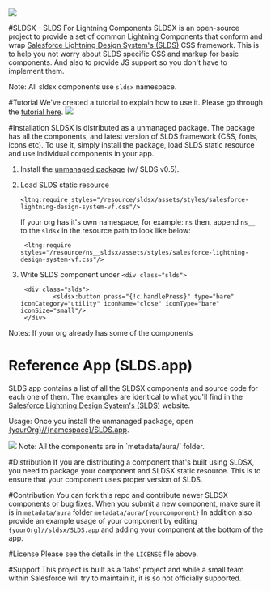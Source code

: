 <image src="https://login.salesforce.com/img/logo190.png"/>


#SLDSX - SLDS For Lightning Components
SLDSX is an open-source project to provide a set of common Lightning Components that conform and wrap [Salesforce Lightning Design System's (SLDS)](http://getslds.com) CSS framework. This is to help you not worry about SLDS specific CSS and markup for basic components. And also to provide JS support so you don't have to implement them.

Note: All sldsx components use `sldsx` namespace.

#Tutorial
We've created a tutorial to explain how to use it. Please go through the <a href="https://github.com/ForceDotComLabs/sldsx/blob/master/tutorial/tutorial.md" target="_blank">tutorial here</a>.
<image src="https://raw.githubusercontent.com/ForceDotComLabs/sldsx/master/slds-app-small.png?token=AAmOoZ0b2T0P3lRWXQEVQsxziDcEHqiLks5Vy5kkwA%3D%3D"/>

#Installation
SLDSX is distributed as a unmanaged package. The package has all the components, and latest version of SLDS framework (CSS, fonts, icons etc). To use it, simply install the package, load SLDS static resource and use individual components in your app.

1. Install the [unmanaged package](https://login.salesforce.com/packaging/installPackage.apexp?p0=04tB00000001VLe) (w/ SLDS v0.5). 
2. Load SLDS static resource

	```    
	<ltng:require styles="/resource/sldsx/assets/styles/salesforce-lightning-design-system-vf.css"/>

	```
	If your org has it's own namespace, for example: `ns` then, append `ns__` to the `sldsx` in the resource path to look like below:

	```    
	 <ltng:require styles="/resource/ns__sldsx/assets/styles/salesforce-lightning-design-system-vf.css"/>

	```	

3. Write SLDS component under `<div class="slds">` 

        <div class="slds">
                <sldsx:button press="{!c.handlePress}" type="bare" iconCategory="utility" iconName="close" iconType="bare" iconSize="small"/>
        </div>

Notes:
If your org already has some of the components

# Reference App (SLDS.app)
SLDS app contains a list of all the SLDSX components and source code for each one of them. The examples are identical to what you'll find in the [Salesforce Lightning Design System's (SLDS)](http://www.getslds.com) website.

Usage: Once you install the unmanaged package, open [{yourOrg}//{namespace}/SLDS.app](https://login.salesforce.com/c/SLDS.app).

<image src="https://raw.githubusercontent.com/ForceDotComLabs/sldsx/master/slds-app-small.png?token=AAmOoUKiDyKUoD3GGVHOFaCoqGVEKXu8ks5Vv6HUwA%3D%3D"/>
Note: All the components are in `metadata/aura/` folder.



#Distribution
If you are distributing a component that's built using SLDSX, you need to package your component and SLDSX static resource. This is to ensure that your component uses proper version of SLDS.

#Contribution
You can fork this repo and contribute newer SLDSX components or bug fixes. When you submit a new component, make sure it is in `metadata/aura` folder `metadata/aura/{yourcomponent}` 
In addition also provide an example usage of your component by editing `{yourOrg}//sldsx/SLDS.app` and adding your component at the bottom of the app.

#License
Please see the details in the `LICENSE` file above.



#Support
This project is built as a 'labs' project and while a small team within Salesforce will try to maintain it, it is so not officially supported.
